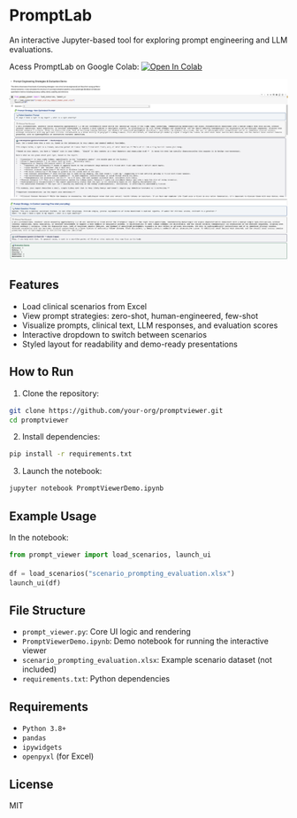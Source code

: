 # PromptLab

An interactive Jupyter-based tool for exploring prompt engineering and LLM evaluations.

Acess PromptLab on Google Colab: <a target="_blank" href="https://colab.research.google.com/github/care-llm/prompt-lab/blob/main/PromptLabDashboard.ipynb">
  <img src="https://colab.research.google.com/assets/colab-badge.svg" alt="Open In Colab"/>
</a>

![PromptViewer UI1](media/dashboard_screenshot1.png)
![PromptViewer UI2](media/dashboard_screenshot2.png)

## Features

- Load clinical scenarios from Excel
- View prompt strategies: zero-shot, human-engineered, few-shot
- Visualize prompts, clinical text, LLM responses, and evaluation scores
- Interactive dropdown to switch between scenarios
- Styled layout for readability and demo-ready presentations




## How to Run

1. Clone the repository:
```bash
git clone https://github.com/your-org/promptviewer.git
cd promptviewer
```

2. Install dependencies:
```bash
pip install -r requirements.txt
```

3. Launch the notebook:
```bash
jupyter notebook PromptViewerDemo.ipynb
```

## Example Usage

In the notebook:

```python
from prompt_viewer import load_scenarios, launch_ui

df = load_scenarios("scenario_prompting_evaluation.xlsx")
launch_ui(df)
```

## File Structure

- `prompt_viewer.py`: Core UI logic and rendering
- `PromptViewerDemo.ipynb`: Demo notebook for running the interactive viewer
- `scenario_prompting_evaluation.xlsx`: Example scenario dataset (not included)
- `requirements.txt`: Python dependencies



## Requirements

- `Python 3.8+`
- `pandas`
- `ipywidgets`
- `openpyxl` (for Excel)

## License

MIT
